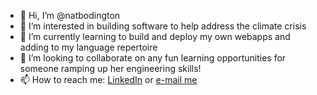 - 👋 Hi, I’m @natbodington
- 👀 I’m interested in building software to help address the climate crisis
- 🌱 I’m currently learning to build and deploy my own webapps and adding to my language repertoire
- 💞️ I’m looking to collaborate on any fun learning opportunities for someone ramping up her engineering skills!
- 📫 How to reach me: [LinkedIn](https://www.linkedin.com/in/nataliebodington/) or [e-mail me](mailto:natalie.cothenet@gmail.com)

<!---
natbodington/natbodington is a ✨ special ✨ repository because its `README.md` (this file) appears on your GitHub profile.
You can click the Preview link to take a look at your changes.
--->
